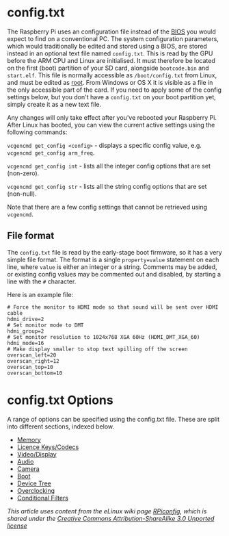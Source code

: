 # config.txt

The Raspberry Pi uses an configuration file instead of the [BIOS](https://en.wikipedia.org/wiki/BIOS) you would expect to find on a conventional PC. The system configuration parameters, which would traditionally be edited and stored using a BIOS, are stored instead in an optional text file named `config.txt`. This is read by the GPU before the ARM CPU and Linux are initialised. It must therefore be located on the first (boot) partition of your SD card, alongside `bootcode.bin` and `start.elf`. This file is normally accessible as `/boot/config.txt` from Linux, and must be edited as [root](../linux/usage/root.md). From Windows or OS X it is visible as a file in the only accessible part of the card. If you need to apply some of the config settings below, but you don't have a `config.txt` on your boot partition yet, simply create it as a new text file.

Any changes will only take effect after you've rebooted your Raspberry Pi. After Linux has booted, you can view the current active settings using the following commands:

`vcgencmd get_config <config>` - displays a specific config value, e.g. `vcgencmd get_config arm_freq`.

`vcgencmd get_config int` - lists all the integer config options that are set (non-zero).

`vcgencmd get_config str` - lists all the string config options that are set (non-null).

Note that there are a few config settings that cannot be retrieved using `vcgencmd`.

## File format

The `config.txt` file is read by the early-stage boot firmware, so it has a very simple file format. The format is a single `property=value` statement on each line, where `value` is either an integer or a string. Comments may be added, or existing config values may be commented out and disabled, by starting a line with the `#` character.

Here is an example file:

```
# Force the monitor to HDMI mode so that sound will be sent over HDMI cable
hdmi_drive=2
# Set monitor mode to DMT
hdmi_group=2
# Set monitor resolution to 1024x768 XGA 60Hz (HDMI_DMT_XGA_60)
hdmi_mode=16
# Make display smaller to stop text spilling off the screen
overscan_left=20
overscan_right=12
overscan_top=10
overscan_bottom=10
```

# config.txt Options

A range of options can be specified using the config.txt file. These are split into different sections, indexed below.

- [Memory](memory.md)
- [Licence Keys/Codecs](codeclicence.md)
- [Video/Display](video.md)
- [Audio](audio.md)
- [Camera](camera.md)
- [Boot](boot.md)
- [Device Tree](../device-tree.md)
- [Overclocking](overclocking.md)
- [Conditional Filters](conditional.md)





*This article uses content from the eLinux wiki page [RPiconfig](http://elinux.org/RPiconfig), which is shared under the [Creative Commons Attribution-ShareAlike 3.0 Unported license](http://creativecommons.org/licenses/by-sa/3.0/)*
